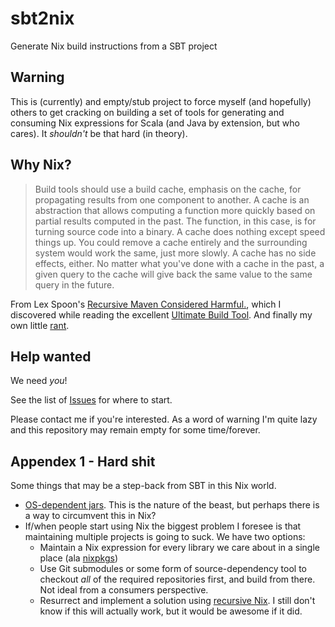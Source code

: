sbt2nix
=======

Generate Nix build instructions from a SBT project

## Warning

This is (currently) and empty/stub project to force myself (and hopefully) others to get cracking on building a set of tools for generating and consuming Nix expressions for Scala (and Java by extension, but who cares). It _shouldn't_ be that hard (in theory).

## Why Nix?

> Build tools should use a build cache, emphasis on the cache, for propagating results from one component to another. A cache is an abstraction that allows computing a function more quickly based on partial results computed in the past. The function, in this case, is for turning source code into a binary. 
> A cache does nothing except speed things up. You could remove a cache entirely and the surrounding system would work the same, just more slowly. A cache has no side effects, either. No matter what you've done with a cache in the past, a given query to the cache will give back the same value to the same query in the future.

From Lex Spoon's [Recursive Maven Considered Harmful.](http://blog.lexspoon.org/2012/12/recursive-maven-considered-harmful.html), which I discovered while reading the excellent [Ultimate Build Tool](http://blog.ltgt.net/in-quest-of-the-ultimate-build-tool/). And finally my own little [rant](https://bitbucket.org/cofarrell/one-build-tool/src/master/README.md).

## Help wanted

We need _you_!

See the list of [Issues](https://github.com/charleso/sbt2nix/issues) for where to start.

Please contact me if you're interested. As a word of warning I'm quite lazy and this repository may remain empty for some time/forever.

## Appendex 1 - Hard shit

Some things that may be a step-back from SBT in this Nix world.

- [OS-dependent jars](https://github.com/charleso/sbt2nix/issues/6). This is the nature of the beast, but perhaps there is a way to circumvent this in Nix?
- If/when people start using Nix the biggest problem I foresee is that maintaining multiple projects is going to suck. We have two options:
  - Maintain a Nix expression for every library we care about in a single place (ala [nixpkgs](https://github.com/NixOS/nixpkgs))
  - Use Git submodules or some form of source-dependency tool to checkout _all_ of the required repositories first, and build from there. Not ideal from a consumers perspective.
  - Resurrect and implement a solution using [recursive Nix](https://github.com/NixOS/nix/pull/213). I still don't know if this will actually work, but it would be awesome if it did.
